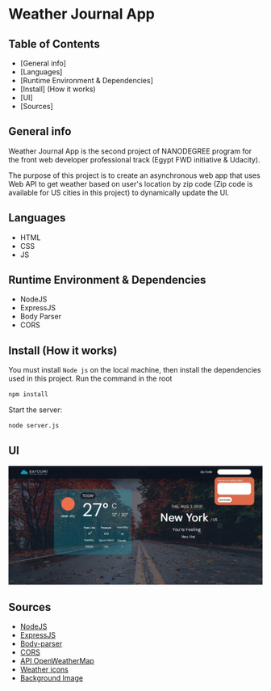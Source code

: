 # Weather Journal App

## Table of Contents

- [General info]
- [Languages]
- [Runtime Environment & Dependencies]
- [Install] (How it works)
- [UI]
- [Sources]

## General info

Weather Journal App is the second project of NANODEGREE program for the front web developer professional track (Egypt FWD initiative & Udacity).

The purpose of this project is to create an asynchronous web app that uses Web API to get weather based on user's location by zip code (Zip code is available for US cities in this project) to dynamically update the UI.


## Languages

- HTML
- CSS
- JS

## Runtime Environment & Dependencies

- NodeJS
- ExpressJS
- Body Parser
- CORS

## Install (How it works)

You must install `Node js` on the local machine, 
then install the dependencies used in this project. Run the command in the root
```bash
npm install 
```
Start the server:
```bash
node server.js 
```

## UI

![UI](https://github.com/Bayoumi-dev/Weather-Journal-App/blob/main/website/img/Weather%20App.jpg)

## Sources

- [NodeJS](https://nodejs.org/en/download/)
- [ExpressJS](https://expressjs.com/)
- [Body-parser](http://expressjs.com/en/resources/middleware/body-parser.html)
- [CORS](https://expressjs.com/en/resources/middleware/cors.html)
- [API OpenWeatherMap](https://openweathermap.org/api)
- [Weather icons](https://openweathermap.org/weather-conditions)
- [Background Image](https://www.vecteezy.com/photo/1862190-road-and-autumn-trees)

